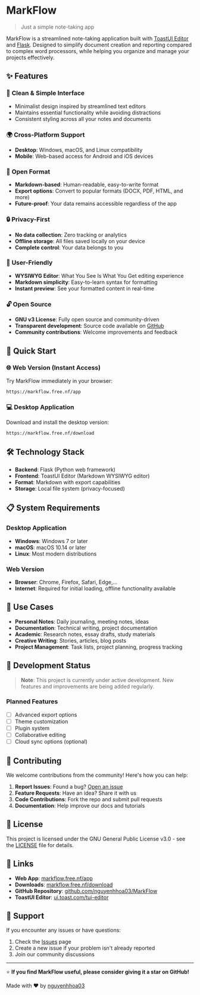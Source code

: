 # MarkFlow
> Just a simple note-taking app

MarkFlow is a streamlined note-taking application built with [ToastUI Editor](https://ui.toast.com/tui-editor) and [Flask](https://github.com/pallets/flask/). Designed to simplify document creation and reporting compared to complex word processors, while helping you organize and manage your projects effectively.

## ✨ Features

### 🎨 **Clean & Simple Interface**
- Minimalist design inspired by streamlined text editors
- Maintains essential functionality while avoiding distractions
- Consistent styling across all your notes and documents

### 🌍 **Cross-Platform Support**
- **Desktop**: Windows, macOS, and Linux compatibility
- **Mobile**: Web-based access for Android and iOS devices

### 📝 **Open Format**
- **Markdown-based**: Human-readable, easy-to-write format
- **Export options**: Convert to popular formats (DOCX, PDF, HTML, and more)
- **Future-proof**: Your data remains accessible regardless of the app

### 🔒 **Privacy-First**
- **No data collection**: Zero tracking or analytics
- **Offline storage**: All files saved locally on your device
- **Complete control**: Your data belongs to you

### 🚀 **User-Friendly**
- **WYSIWYG Editor**: What You See Is What You Get editing experience
- **Markdown simplicity**: Easy-to-learn syntax for formatting
- **Instant preview**: See your formatted content in real-time

### 🔓 **Open Source**
- **GNU v3 License**: Fully open source and community-driven
- **Transparent development**: Source code available on [GitHub](https://github.com/nguyenhhoa03/MarkFlow)
- **Community contributions**: Welcome improvements and feedback

## 🚀 Quick Start

### 🌐 Web Version (Instant Access)
Try MarkFlow immediately in your browser:
```
https://markflow.free.nf/app
```

### 💻 Desktop Application
Download and install the desktop version:
```
https://markflow.free.nf/download
```

## 🛠️ Technology Stack

- **Backend**: Flask (Python web framework)
- **Frontend**: ToastUI Editor (Markdown WYSIWYG editor)
- **Format**: Markdown with export capabilities
- **Storage**: Local file system (privacy-focused)

## 📋 System Requirements

### Desktop Application
- **Windows**: Windows 7 or later
- **macOS**: macOS 10.14 or later  
- **Linux**: Most modern distributions

### Web Version
- **Browser**: Chrome, Firefox, Safari, Edge,...
- **Internet**: Required for initial loading, offline functionality available

## 🎯 Use Cases

- **Personal Notes**: Daily journaling, meeting notes, ideas
- **Documentation**: Technical writing, project documentation
- **Academic**: Research notes, essay drafts, study materials
- **Creative Writing**: Stories, articles, blog posts
- **Project Management**: Task lists, project planning, progress tracking

## 🔧 Development Status

> **Note**: This project is currently under active development. New features and improvements are being added regularly.

### Planned Features
- [ ] Advanced export options
- [ ] Theme customization
- [ ] Plugin system
- [ ] Collaborative editing
- [ ] Cloud sync options (optional)

## 🤝 Contributing

We welcome contributions from the community! Here's how you can help:

1. **Report Issues**: Found a bug? [Open an issue](https://github.com/nguyenhhoa03/MarkFlow/issues)
2. **Feature Requests**: Have an idea? Share it with us
3. **Code Contributions**: Fork the repo and submit pull requests
4. **Documentation**: Help improve our docs and tutorials

## 📄 License

This project is licensed under the GNU General Public License v3.0 - see the [LICENSE](LICENSE) file for details.

## 🔗 Links

- **Web App**: [markflow.free.nf/app](https://markflow.free.nf/app)
- **Downloads**: [markflow.free.nf/download](https://markflow.free.nf/download)
- **GitHub Repository**: [github.com/nguyenhhoa03/MarkFlow](https://github.com/nguyenhhoa03/MarkFlow)
- **ToastUI Editor**: [ui.toast.com/tui-editor](https://ui.toast.com/tui-editor)

## 💬 Support

If you encounter any issues or have questions:

1. Check the [Issues](https://github.com/nguyenhhoa03/MarkFlow/issues) page
2. Create a new issue if your problem isn't already reported
3. Join our community discussions

---

⭐ **If you find MarkFlow useful, please consider giving it a star on GitHub!**

Made with ❤️ by [nguyenhhoa03](https://github.com/nguyenhhoa03)
